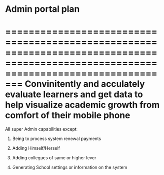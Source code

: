 # Admin portal plan

=====================================================================================================================================
    Convinitently and acculately evaluate learners and get data to help visualize academic growth from comfort of their mobile phone
======================================================================================================================================

All super Admin capabilities except:

1) Being to process system renewal payments

2) Adding Himself/Herself

3) Adding collegues of same or higher lever

4) Generating School settings or information on the system